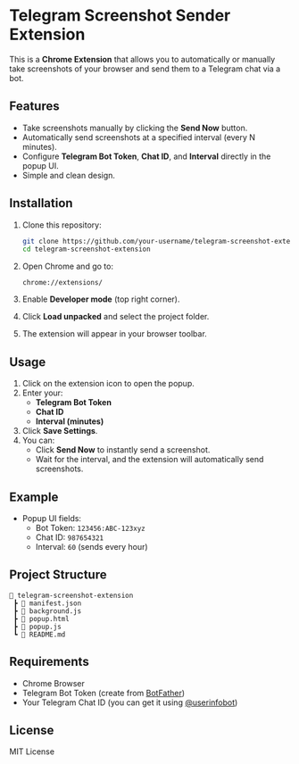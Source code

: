 # Telegram Screenshot Sender Extension

This is a **Chrome Extension** that allows you to automatically or manually take screenshots of your browser and send them to a Telegram chat via a bot.

## Features
- Take screenshots manually by clicking the **Send Now** button.
- Automatically send screenshots at a specified interval (every N minutes).
- Configure **Telegram Bot Token**, **Chat ID**, and **Interval** directly in the popup UI.
- Simple and clean design.

## Installation
1. Clone this repository:
   ```bash
   git clone https://github.com/your-username/telegram-screenshot-extension.git
   cd telegram-screenshot-extension
   ```

2. Open Chrome and go to:
   ```
   chrome://extensions/
   ```

3. Enable **Developer mode** (top right corner).

4. Click **Load unpacked** and select the project folder.

5. The extension will appear in your browser toolbar.

## Usage
1. Click on the extension icon to open the popup.
2. Enter your:
   - **Telegram Bot Token**
   - **Chat ID**
   - **Interval (minutes)**
3. Click **Save Settings**.
4. You can:
   - Click **Send Now** to instantly send a screenshot.
   - Wait for the interval, and the extension will automatically send screenshots.

## Example
- Popup UI fields:
  - Bot Token: `123456:ABC-123xyz`
  - Chat ID: `987654321`
  - Interval: `60` (sends every hour)

## Project Structure
```
📂 telegram-screenshot-extension
 ┣ 📜 manifest.json
 ┣ 📜 background.js
 ┣ 📜 popup.html
 ┣ 📜 popup.js
 ┗ 📜 README.md
```

## Requirements
- Chrome Browser
- Telegram Bot Token (create from [BotFather](https://t.me/BotFather))
- Your Telegram Chat ID (you can get it using [@userinfobot](https://t.me/userinfobot))

## License
MIT License
